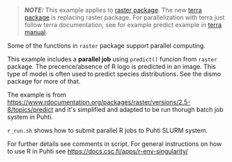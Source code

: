> **_NOTE:_**  This example applies to [raster package](https://cran.r-project.org/web/packages/raster/index.html). The new [terra package](https://cran.r-project.org/web/packages/terra/index.html) is replacing raster package. For parallelization with terra just follow terra documentation, see for example predict example in [terra manual](https://cran.r-project.org/web/packages/terra/terra.pdf).

Some of the functions in `raster` package support parallel computing. 

This example includes a **parallel job** using `predict()` funcion from `raster` package.  The precence/absence of R logo is predicted in an image. This type of model is often used to predict species distributions. See the dismo package for more of that.

The example is from https://www.rdocumentation.org/packages/raster/versions/2.5-8/topics/predict and it's 
simplified and adapted to be run thorugh batch job system in Puhti.

`r_run.sh` shows how to submit parallel R jobs to Puhti SLURM system.

For further details see comments in script. For general instructions on how to use R in Puhti see https://docs.csc.fi/apps/r-env-singularity/
